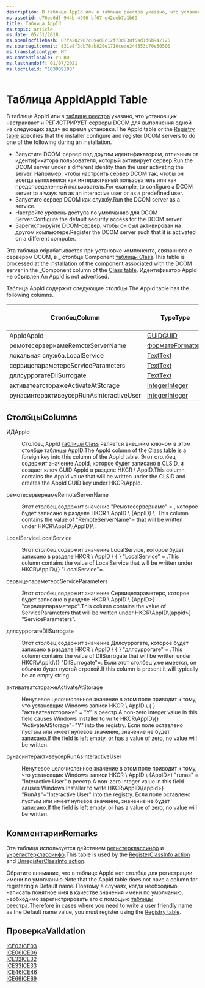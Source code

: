 ```yaml
---
description: В таблице AppId или в таблице реестра указано, что установщик настраивает и регистрирует серверы DCOM для выполнения одной из следующих задач во время установки.
ms.assetid: d76ed6df-944b-4996-bf07-e42ceb7a1b69
title: Таблица AppId
ms.topic: article
ms.date: 05/31/2018
ms.openlocfilehash: 07fa202907c094d8c12f73d838f5ad1d6b942125
ms.sourcegitcommit: 831e8f3db78ab820e1710cede244553c70e50500
ms.translationtype: MT
ms.contentlocale: ru-RU
ms.lasthandoff: 01/07/2021
ms.locfileid: "103909108"
---
```

# <a name="appid-table"></a><span data-ttu-id="53f81-103">Таблица AppId</span><span class="sxs-lookup"><span data-stu-id="53f81-103">AppId Table</span></span>

<span data-ttu-id="53f81-104">В таблице AppId или в [таблице реестра](registry-table.md) указано, что установщик настраивает и РЕГИСТРИРУЕТ серверы DCOM для выполнения одной из следующих задач во время установки.</span><span class="sxs-lookup"><span data-stu-id="53f81-104">The AppId table or the [Registry table](registry-table.md) specifies that the installer configure and register DCOM servers to do one of the following during an installation.</span></span>

-   <span data-ttu-id="53f81-105">Запустите DCOM-сервер под другим идентификатором, отличным от идентификатора пользователя, который активирует сервер.</span><span class="sxs-lookup"><span data-stu-id="53f81-105">Run the DCOM server under a different identity than the user activating the server.</span></span> <span data-ttu-id="53f81-106">Например, чтобы настроить сервер DCOM так, чтобы он всегда выполнялся как интерактивный пользователь или как предопределенный пользователь.</span><span class="sxs-lookup"><span data-stu-id="53f81-106">For example, to configure a DCOM server to always run as an interactive user or as a predefined user.</span></span>
-   <span data-ttu-id="53f81-107">Запустите сервер DCOM как службу.</span><span class="sxs-lookup"><span data-stu-id="53f81-107">Run the DCOM server as a service.</span></span>
-   <span data-ttu-id="53f81-108">Настройте уровень доступа по умолчанию для DCOM Server.</span><span class="sxs-lookup"><span data-stu-id="53f81-108">Configure the default security access for the DCOM server.</span></span>
-   <span data-ttu-id="53f81-109">Зарегистрируйте DCOM-сервер, чтобы он был активирован на другом компьютере.</span><span class="sxs-lookup"><span data-stu-id="53f81-109">Register the DCOM server such that it is activated on a different computer.</span></span>

<span data-ttu-id="53f81-110">Эта таблица обрабатывается при установке компонента, связанного с сервером DCOM, в \_ столбце Component [таблицы Class](class-table.md).</span><span class="sxs-lookup"><span data-stu-id="53f81-110">This table is processed at the installation of the component associated with the DCOM server in the \_Component column of the [Class table](class-table.md).</span></span> <span data-ttu-id="53f81-111">Идентификатор AppId не объявлен.</span><span class="sxs-lookup"><span data-stu-id="53f81-111">An AppId is not advertised.</span></span>

<span data-ttu-id="53f81-112">Таблица AppId содержит следующие столбцы.</span><span class="sxs-lookup"><span data-stu-id="53f81-112">The AppId table has the following columns.</span></span>



| <span data-ttu-id="53f81-113">Столбец</span><span class="sxs-lookup"><span data-stu-id="53f81-113">Column</span></span>               | <span data-ttu-id="53f81-114">Type</span><span class="sxs-lookup"><span data-stu-id="53f81-114">Type</span></span>                       | <span data-ttu-id="53f81-115">Ключ</span><span class="sxs-lookup"><span data-stu-id="53f81-115">Key</span></span> | <span data-ttu-id="53f81-116">Допускает значения NULL</span><span class="sxs-lookup"><span data-stu-id="53f81-116">Nullable</span></span> |
|----------------------|----------------------------|-----|----------|
| <span data-ttu-id="53f81-117">AppId</span><span class="sxs-lookup"><span data-stu-id="53f81-117">AppId</span></span>                | [<span data-ttu-id="53f81-118">GUID</span><span class="sxs-lookup"><span data-stu-id="53f81-118">GUID</span></span>](guid.md)           | <span data-ttu-id="53f81-119">Да</span><span class="sxs-lookup"><span data-stu-id="53f81-119">Y</span></span>   | <span data-ttu-id="53f81-120">Нет</span><span class="sxs-lookup"><span data-stu-id="53f81-120">N</span></span>        |
| <span data-ttu-id="53f81-121">ремотесервернаме</span><span class="sxs-lookup"><span data-stu-id="53f81-121">RemoteServerName</span></span>     | [<span data-ttu-id="53f81-122">Формате</span><span class="sxs-lookup"><span data-stu-id="53f81-122">Formatted</span></span>](formatted.md) | <span data-ttu-id="53f81-123">Нет</span><span class="sxs-lookup"><span data-stu-id="53f81-123">N</span></span>   | <span data-ttu-id="53f81-124">Да</span><span class="sxs-lookup"><span data-stu-id="53f81-124">Y</span></span>        |
| <span data-ttu-id="53f81-125">локальная служба.</span><span class="sxs-lookup"><span data-stu-id="53f81-125">LocalService</span></span>         | [<span data-ttu-id="53f81-126">Text</span><span class="sxs-lookup"><span data-stu-id="53f81-126">Text</span></span>](text.md)           | <span data-ttu-id="53f81-127">Нет</span><span class="sxs-lookup"><span data-stu-id="53f81-127">N</span></span>   | <span data-ttu-id="53f81-128">Да</span><span class="sxs-lookup"><span data-stu-id="53f81-128">Y</span></span>        |
| <span data-ttu-id="53f81-129">сервицепараметерс</span><span class="sxs-lookup"><span data-stu-id="53f81-129">ServiceParameters</span></span>    | [<span data-ttu-id="53f81-130">Text</span><span class="sxs-lookup"><span data-stu-id="53f81-130">Text</span></span>](text.md)           | <span data-ttu-id="53f81-131">Нет</span><span class="sxs-lookup"><span data-stu-id="53f81-131">N</span></span>   | <span data-ttu-id="53f81-132">Да</span><span class="sxs-lookup"><span data-stu-id="53f81-132">Y</span></span>        |
| <span data-ttu-id="53f81-133">дллсуррогате</span><span class="sxs-lookup"><span data-stu-id="53f81-133">DllSurrogate</span></span>         | [<span data-ttu-id="53f81-134">Text</span><span class="sxs-lookup"><span data-stu-id="53f81-134">Text</span></span>](text.md)           | <span data-ttu-id="53f81-135">Нет</span><span class="sxs-lookup"><span data-stu-id="53f81-135">N</span></span>   | <span data-ttu-id="53f81-136">Да</span><span class="sxs-lookup"><span data-stu-id="53f81-136">Y</span></span>        |
| <span data-ttu-id="53f81-137">активатеатстораже</span><span class="sxs-lookup"><span data-stu-id="53f81-137">ActivateAtStorage</span></span>    | [<span data-ttu-id="53f81-138">Integer</span><span class="sxs-lookup"><span data-stu-id="53f81-138">Integer</span></span>](integer.md)     | <span data-ttu-id="53f81-139">Нет</span><span class="sxs-lookup"><span data-stu-id="53f81-139">N</span></span>   | <span data-ttu-id="53f81-140">Да</span><span class="sxs-lookup"><span data-stu-id="53f81-140">Y</span></span>        |
| <span data-ttu-id="53f81-141">рунасинтерактивеусер</span><span class="sxs-lookup"><span data-stu-id="53f81-141">RunAsInteractiveUser</span></span> | [<span data-ttu-id="53f81-142">Integer</span><span class="sxs-lookup"><span data-stu-id="53f81-142">Integer</span></span>](integer.md)     | <span data-ttu-id="53f81-143">Нет</span><span class="sxs-lookup"><span data-stu-id="53f81-143">N</span></span>   | <span data-ttu-id="53f81-144">Да</span><span class="sxs-lookup"><span data-stu-id="53f81-144">Y</span></span>        |



 

## <a name="columns"></a><span data-ttu-id="53f81-145">Столбцы</span><span class="sxs-lookup"><span data-stu-id="53f81-145">Columns</span></span>

<dl> <dt>

<span data-ttu-id="53f81-146"><span id="AppId"></span><span id="appid"></span><span id="APPID"></span>ИД</span><span class="sxs-lookup"><span data-stu-id="53f81-146"><span id="AppId"></span><span id="appid"></span><span id="APPID"></span>AppId</span></span>
</dt> <dd>

<span data-ttu-id="53f81-147">Столбец AppId [таблицы Class](class-table.md) является внешним ключом в этом столбце таблицы AppID.</span><span class="sxs-lookup"><span data-stu-id="53f81-147">The AppId column of the [Class table](class-table.md) is a foreign key into this column of the AppId table.</span></span> <span data-ttu-id="53f81-148">Этот столбец содержит значение AppId, которое будет записано в CLSID, и создает ключ GUID AppId в разделе HKCR \\ AppID.</span><span class="sxs-lookup"><span data-stu-id="53f81-148">This column contains the AppId value that will be written under the CLSID and creates the AppId GUID key under HKCR\\AppId.</span></span>

</dd> <dt>

<span data-ttu-id="53f81-149"><span id="RemoteServerName"></span><span id="remoteservername"></span><span id="REMOTESERVERNAME"></span>ремотесервернаме</span><span class="sxs-lookup"><span data-stu-id="53f81-149"><span id="RemoteServerName"></span><span id="remoteservername"></span><span id="REMOTESERVERNAME"></span>RemoteServerName</span></span>
</dt> <dd>

<span data-ttu-id="53f81-150">Этот столбец содержит значение "Ремотесервернаме" = <xxxx> , которое будет записано в разделе HKCR \\ AppID \\ {AppID} \\ .</span><span class="sxs-lookup"><span data-stu-id="53f81-150">This column contains the value of "RemoteServerName"=<xxxx> that will be written under HKCR\\AppID\\{AppID}\\ .</span></span>

</dd> <dt>

<span data-ttu-id="53f81-151"><span id="LocalService"></span><span id="localservice"></span><span id="LOCALSERVICE"></span>LocalService</span><span class="sxs-lookup"><span data-stu-id="53f81-151"><span id="LocalService"></span><span id="localservice"></span><span id="LOCALSERVICE"></span>LocalService</span></span>
</dt> <dd>

<span data-ttu-id="53f81-152">Этот столбец содержит значение LocalService, которое будет записано в разделе HKCR \\ AppID \\ { <appid> } "LocalService" = <xxx> .</span><span class="sxs-lookup"><span data-stu-id="53f81-152">This column contains the value of LocalService that will be written under HKCR\\AppID\\{<appid>} "LocalService"=<xxx>.</span></span>

</dd> <dt>

<span data-ttu-id="53f81-153"><span id="ServiceParameters"></span><span id="serviceparameters"></span><span id="SERVICEPARAMETERS"></span>сервицепараметерс</span><span class="sxs-lookup"><span data-stu-id="53f81-153"><span id="ServiceParameters"></span><span id="serviceparameters"></span><span id="SERVICEPARAMETERS"></span>ServiceParameters</span></span>
</dt> <dd>

<span data-ttu-id="53f81-154">Этот столбец содержит значение Сервицепараметерс, которое будет записано в разделе HKCR \\ AppID \\ {AppID>} "сервицепараметерс".</span><span class="sxs-lookup"><span data-stu-id="53f81-154">This column contains the value of ServiceParameters that will be written under HKCR\\AppID\\{appid>} "ServiceParameters".</span></span>

</dd> <dt>

<span data-ttu-id="53f81-155"><span id="DllSurrogate"></span><span id="dllsurrogate"></span><span id="DLLSURROGATE"></span>дллсуррогате</span><span class="sxs-lookup"><span data-stu-id="53f81-155"><span id="DllSurrogate"></span><span id="dllsurrogate"></span><span id="DLLSURROGATE"></span>DllSurrogate</span></span>
</dt> <dd>

<span data-ttu-id="53f81-156">Этот столбец содержит значение Дллсуррогате, которое будет записано в разделе HKCR \\ AppID \\ { <appid> } "дллсуррогате" = <xxx> .</span><span class="sxs-lookup"><span data-stu-id="53f81-156">This column contains the value of DllSurrogate that will be written under HKCR\\AppId\\{<appid>} "DllSurrogate"=<xxx>.</span></span> <span data-ttu-id="53f81-157">Если этот столбец уже имеется, он обычно будет пустой строкой.</span><span class="sxs-lookup"><span data-stu-id="53f81-157">If this column is present it will typically be an empty string.</span></span>

</dd> <dt>

<span data-ttu-id="53f81-158"><span id="ActivateAtStorage"></span><span id="activateatstorage"></span><span id="ACTIVATEATSTORAGE"></span>активатеатстораже</span><span class="sxs-lookup"><span data-stu-id="53f81-158"><span id="ActivateAtStorage"></span><span id="activateatstorage"></span><span id="ACTIVATEATSTORAGE"></span>ActivateAtStorage</span></span>
</dt> <dd>

<span data-ttu-id="53f81-159">Ненулевое целочисленное значение в этом поле приводит к тому, что установщик Windows записи HKCR \\ AppID \\ { <appid> } "активатеатстораже" = "Y" в реестр.</span><span class="sxs-lookup"><span data-stu-id="53f81-159">A non-zero integer value in this field causes Windows Installer to write HKCR\\AppID\\{<appid>} "ActivateAtStorage"="Y" into the registry.</span></span> <span data-ttu-id="53f81-160">Если поле оставлено пустым или имеет нулевое значение, значение не будет записано.</span><span class="sxs-lookup"><span data-stu-id="53f81-160">If the field is left empty, or has a value of zero, no value will be written.</span></span>

</dd> <dt>

<span data-ttu-id="53f81-161"><span id="RunAsInteractiveUser"></span><span id="runasinteractiveuser"></span><span id="RUNASINTERACTIVEUSER"></span>рунасинтерактивеусер</span><span class="sxs-lookup"><span data-stu-id="53f81-161"><span id="RunAsInteractiveUser"></span><span id="runasinteractiveuser"></span><span id="RUNASINTERACTIVEUSER"></span>RunAsInteractiveUser</span></span>
</dt> <dd>

<span data-ttu-id="53f81-162">Ненулевое целочисленное значение в этом поле приводит к тому, что установщик Windows записи HKCR \\ AppID \\ {AppID>} "runas" = "Interactive User" в реестр.</span><span class="sxs-lookup"><span data-stu-id="53f81-162">A non-zero integer value in this field causes Windows Installer to write HKCR\\AppID\\{appid>} "RunAs"="Interactive User" into the registry.</span></span> <span data-ttu-id="53f81-163">Если поле оставлено пустым или имеет нулевое значение, значение не будет записано.</span><span class="sxs-lookup"><span data-stu-id="53f81-163">If the field is left empty, or has a value of zero, no value will be written.</span></span>

</dd> </dl>

## <a name="remarks"></a><span data-ttu-id="53f81-164">Комментарии</span><span class="sxs-lookup"><span data-stu-id="53f81-164">Remarks</span></span>

<span data-ttu-id="53f81-165">Эта таблица используется действием [регистерклассинфо](registerclassinfo-action.md) и [унрегистерклассинфо](unregisterclassinfo-action.md).</span><span class="sxs-lookup"><span data-stu-id="53f81-165">This table is used by the [RegisterClassInfo action](registerclassinfo-action.md) and [UnregisterClassInfo action](unregisterclassinfo-action.md).</span></span>

<span data-ttu-id="53f81-166">Обратите внимание, что в таблице AppId нет столбца для регистрации имени по умолчанию.</span><span class="sxs-lookup"><span data-stu-id="53f81-166">Note that the AppId table does not have a column for registering a Default name.</span></span> <span data-ttu-id="53f81-167">Поэтому в случаях, когда необходимо написать понятное имя в качестве значения имени по умолчанию, необходимо зарегистрировать его с помощью [таблицы реестра](registry-table.md).</span><span class="sxs-lookup"><span data-stu-id="53f81-167">Therefore in cases where you need to write a user friendly name as the Default name value, you must register using the [Registry table](registry-table.md).</span></span>

## <a name="validation"></a><span data-ttu-id="53f81-168">Проверка</span><span class="sxs-lookup"><span data-stu-id="53f81-168">Validation</span></span>

<dl>

[<span data-ttu-id="53f81-169">ICE03</span><span class="sxs-lookup"><span data-stu-id="53f81-169">ICE03</span></span>](ice03.md)  
[<span data-ttu-id="53f81-170">ICE06</span><span class="sxs-lookup"><span data-stu-id="53f81-170">ICE06</span></span>](ice06.md)  
[<span data-ttu-id="53f81-171">ICE32</span><span class="sxs-lookup"><span data-stu-id="53f81-171">ICE32</span></span>](ice32.md)  
[<span data-ttu-id="53f81-172">ICE33</span><span class="sxs-lookup"><span data-stu-id="53f81-172">ICE33</span></span>](ice33.md)  
[<span data-ttu-id="53f81-173">ICE46</span><span class="sxs-lookup"><span data-stu-id="53f81-173">ICE46</span></span>](ice46.md)  
[<span data-ttu-id="53f81-174">ICE69</span><span class="sxs-lookup"><span data-stu-id="53f81-174">ICE69</span></span>](ice69.md)  
</dl>

 

 



